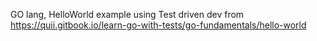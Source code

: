 GO lang, HelloWorld example using Test driven dev from
https://quii.gitbook.io/learn-go-with-tests/go-fundamentals/hello-world
